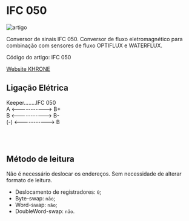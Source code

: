 # IFC 050


![artigo](https://dam.krohne.com/image/upload/t_ar43_pd_c/c_scale,w_960/q_auto/dpr_2.0/d_im-other:image-not-available.png/f_auto/v1/im-single-product/ifc-050?_a=ATAPpAA0)

Conversor de sinais IFC 050. Conversor de fluxo eletromagnético para combinação com sensores de fluxo OPTIFLUX e WATERFLUX.


Código do artigo: IFC 050

[Website KHRONE](https://krohne.com/en/products/flow-measurement/components-and-peripheral-equipment-for-flow-measurement/signal-converters/ifc-050)


## Ligação Elétrica

Keeper........IFC 050 <br/>
A   <-----------> B+ <br/>
B   <-----------> B- <br/>
(-) <-----------> B <br/>


<br/>


<br/>

## Método de leitura
Não é necessário deslocar os endereços. Sem necessidade de alterar formato de leitura.
- Deslocamento de registradores: `0`;
- Byte-swap: `não`;
- Word-swap: `não`;
- DoubleWord-swap: `não`.